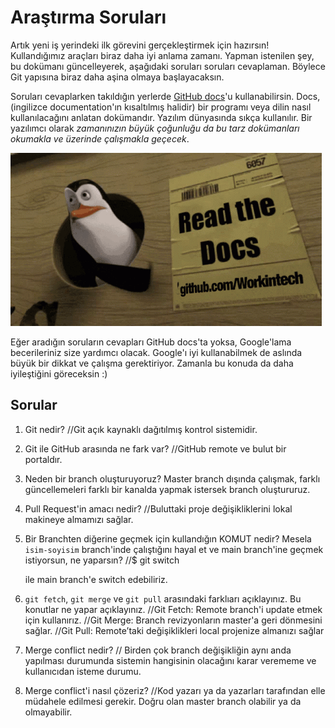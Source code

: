 # Araştırma Soruları

Artık yeni iş yerindeki ilk görevini gerçekleştirmek için hazırsın! Kullandığımız araçları biraz daha iyi anlama zamanı. Yapman istenilen şey, bu dokümanı güncelleyerek, aşağıdaki soruları soruları cevaplaman. Böylece Git yapısına biraz daha aşina olmaya başlayacaksın.

Soruları cevaplarken takıldığın yerlerde [GitHub docs](https://docs.github.com/en)'u kullanabilirsin. Docs, (ingilizce documentation'ın kısaltılmış halidir) bir programı veya dilin nasıl kullanılacağını anlatan dokümandır. Yazılım dünyasında sıkça kullanılır. Bir yazılımcı olarak _zamanınızın büyük çoğunluğu da bu tarz dokümanları okumakla ve üzerinde çalışmakla geçecek_.

![READ THE DOCS](https://github.com/Workintech/FSWeb-S1G1-Projesi-Web-Development-Projesi-icin-Git/blob/main/read-the-docs-wit.gif?raw=true)

Eğer aradığın soruların cevapları GitHub docs'ta yoksa, Google'lama becerileriniz size yardımcı olacak. Google'ı iyi kullanabilmek de aslında büyük bir dikkat ve çalışma gerektiriyor. Zamanla bu konuda da daha iyileştiğini göreceksin :)

## Sorular

1. Git nedir?
//Git açık kaynaklı dağıtılmış kontrol sistemidir.

2. Git ile GitHub arasında ne fark var?
//GitHub remote ve bulut bir portaldır.

3. Neden bir branch oluşturuyoruz?
Master branch dışında çalışmak, farklı güncellemeleri farklı bir kanalda yapmak istersek branch oluştururuz.

4. Pull Request'in amacı nedir?
//Buluttaki proje değişikliklerini lokal makineye almamızı sağlar.

5. Bir Branchten diğerine geçmek için kullandığın KOMUT nedir? Mesela `isim-soyisim` branch'inde çalıştığını hayal et ve main branch'ine geçmek istiyorsun, ne yaparsın?
//$ git switch <main> ile main branch'e switch edebiliriz. 

6. `git fetch`, `git merge` ve `git pull` arasındaki farklıarı açıklayınız. Bu konutlar ne yapar açıklayınız.
//Git Fetch: Remote branch'i update etmek için kullanırız.
//Git Merge: Branch revizyonların master'a geri dönmesini sağlar.
//Git Pull: Remote’taki değişiklikleri local projenize almanızı sağlar

7. Merge conflict nedir?
// Birden çok branch değişikliğin aynı anda yapılması durumunda sistemin hangisinin olacağını karar verememe ve kullanıcıdan isteme durumu.

8. Merge conflict'i nasıl çözeriz?
//Kod yazarı ya da yazarları tarafından elle müdahele edilmesi gerekir. Doğru olan master branch olabilir ya da olmayabilir.
